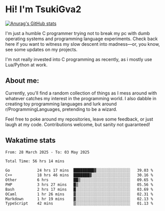 # Hi! I'm TsukiGva2

[![Anurag's GitHub stats](https://github-readme-stats.vercel.app/api?username=tsukigva2&theme=gruvbox&show_icons=true)](https://github.com/anuraghazra/github-readme-stats)

I'm just a humble C programmer trying not to break my pc with dumb operating systems and programming language experiments. Check back here if you want to witness my slow descent into madness—or, you know, see some updates on my projects.

I'm not really invested into C programming as recently, as i mostly use Lua/Python at work.

## About me:

Currently, you'll find a random collection of things as I mess around with whatever catches my interest in the programming world. I also dabble in creating toy programming languages and lurk around r/ProgrammingLanguages, pretending to be a wizard.

Feel free to poke around my repositories, leave some feedback, or just laugh at my code. Contributions welcome, but sanity not guaranteed!


## Wakatime stats
<!--START_SECTION:waka-->

```txt
From: 28 March 2025 - To: 03 May 2025

Total Time: 56 hrs 14 mins

Go            24 hrs 17 mins  █████████▓░░░░░░░░░░░░░░░   39.03 %
C++           18 hrs 46 mins  ███████▓░░░░░░░░░░░░░░░░░   30.16 %
Other         6 hrs           ██▒░░░░░░░░░░░░░░░░░░░░░░   09.65 %
PHP           3 hrs 27 mins   █▒░░░░░░░░░░░░░░░░░░░░░░░   05.56 %
Bash          2 hrs 17 mins   █░░░░░░░░░░░░░░░░░░░░░░░░   03.69 %
OCaml         1 hr 26 mins    ▓░░░░░░░░░░░░░░░░░░░░░░░░   02.31 %
Markdown      1 hr 19 mins    ▓░░░░░░░░░░░░░░░░░░░░░░░░   02.13 %
TypeScript    42 mins         ▒░░░░░░░░░░░░░░░░░░░░░░░░   01.13 %
```

<!--END_SECTION:waka-->
